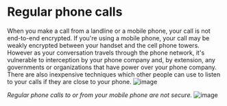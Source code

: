 [Title]: # (Regular phone calls)
[Order]: # (0)

# Regular phone calls

When you make a call from a landline or a mobile phone, your call is not end-to-end encrypted. If you're using a mobile phone, your call may be weakly encrypted between your handset and the cell phone towers. However as your conversation travels through the phone network, it's vulnerable to interception by your phone company and, by extension, any governments or organizations that have power over your phone company. There are also inexpensive techniques which other people can use to listen to your calls if they are close to your phone. 
![image](call1.png)

_Regular phone calls to or from your mobile phone are not secure._
![image](msg1.png)